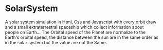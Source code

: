 # SolarSystem
A solar system simulation in Html, Css and Javascript with  every orbit draw and a small extraterrestral spaceship which collect information about people on Earth...
The Orbital speed of the Planet are normalize to the Earth's orbital speed, the distance between the sun are in the same order as in the solar system but the value are not the Same.
